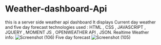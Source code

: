 # Weather-dashboard-Api
this is a server side weather api dashboard
It displays Current day weather and five day forecast
technologies used : HTML , CSS , JAVASCRIPT , JQUERY , MOMENT JS , OPENWEATHER API , JSON.
Realtime Weather info:
![Screenshot (106)](https://user-images.githubusercontent.com/92401946/143808475-2f633e23-7608-4026-9c8e-8804b1308c1d.png)
Five day forecast
![Screenshot (105)](https://user-images.githubusercontent.com/92401946/143808484-9ac64ff5-5e8b-45f7-a78c-448294db6bca.png)
